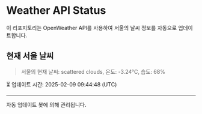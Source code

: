 
# Weather API Status

이 리포지토리는 OpenWeather API를 사용하여 서울의 날씨 정보를 자동으로 업데이트합니다.

## 현재 서울 날씨
> 서울의 현재 날씨: scattered clouds, 온도: -3.24°C, 습도: 68%

⏳ 업데이트 시간: 2025-02-09 09:44:48 (UTC)

---
자동 업데이트 봇에 의해 관리됩니다.
